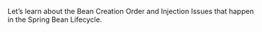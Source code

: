 Let’s learn about the Bean Creation Order and Injection Issues that happen in the Spring Bean Lifecycle.

